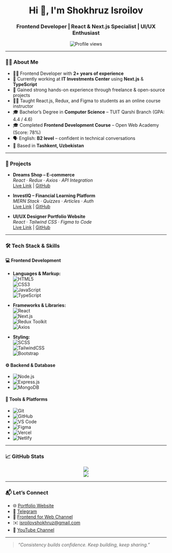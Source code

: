 <h1 align="center">Hi 👋, I'm Shokhruz Isroilov</h1>
<h3 align="center">Frontend Developer | React & Next.js Specialist | UI/UX Enthusiast</h3>

<p align="center">
  <img src="https://komarev.com/ghpvc/?username=shokhruzisroilov&label=Profile%20views&color=0e75b6&style=flat" alt="Profile views" />
</p>

---

### 👨‍💻 About Me

- 🧑‍💻 Frontend Developer with **2+ years of experience**
- 💼 Currently working at **IT Investments Center** using **Next.js** & **TypeScript**
- 🧪 Gained strong hands-on experience through freelance & open-source projects
- 👨‍🏫 Taught React.js, Redux, and Figma to students as an online course instructor
- 🎓 Bachelor’s Degree in **Computer Science** – TUIT Qarshi Branch (GPA: 4.4 / 4.6)
- 🎓 Completed **Frontend Development Course** – Open Web Academy (Score: 78%)
- 🗣️ English: **B2 level** – confident in technical conversations
- 📍 Based in **Tashkent, Uzbekistan**

---

### 🚀 Projects

- **Dreams Shop – E-commerce**  
  _React · Redux · Axios · API Integration_  
  [Live Link](#) | [GitHub](#)

- **InvestIQ – Financial Learning Platform**  
  _MERN Stack · Quizzes · Articles · Auth_  
  [Live Link](#) | [GitHub](#)

- **UI/UX Designer Portfolio Website**  
  _React · Tailwind CSS · Figma to Code_  
  [Live Link](#) | [GitHub](#)

---

### 🛠️ Tech Stack & Skills

#### 💻 Frontend Development

- **Languages & Markup:**  
  ![HTML5](https://img.shields.io/badge/HTML5-E34F26?style=flat&logo=html5)  
  ![CSS3](https://img.shields.io/badge/CSS3-1572B6?style=flat&logo=css3)  
  ![JavaScript](https://img.shields.io/badge/JavaScript-F7DF1E?style=flat&logo=javascript)  
  ![TypeScript](https://img.shields.io/badge/TypeScript-3178C6?style=flat&logo=typescript)

- **Frameworks & Libraries:**  
  ![React](https://img.shields.io/badge/React-61DAFB?style=flat&logo=react)  
  ![Next.js](https://img.shields.io/badge/Next.js-000000?style=flat&logo=next.js)  
  ![Redux Toolkit](https://img.shields.io/badge/Redux_Toolkit-764ABC?style=flat&logo=redux)  
  ![Axios](https://img.shields.io/badge/Axios-5A29E4?style=flat&logo=axios)

- **Styling:**  
  ![SCSS](https://img.shields.io/badge/SCSS-CC6699?style=flat&logo=sass)  
  ![TailwindCSS](https://img.shields.io/badge/TailwindCSS-06B6D4?style=flat&logo=tailwind-css)  
  ![Bootstrap](https://img.shields.io/badge/Bootstrap-7952B3?style=flat&logo=bootstrap)

#### ⚙️ Backend & Database

- ![Node.js](https://img.shields.io/badge/Node.js-339933?style=flat&logo=node.js)  
- ![Express.js](https://img.shields.io/badge/Express.js-000000?style=flat&logo=express)  
- ![MongoDB](https://img.shields.io/badge/MongoDB-47A248?style=flat&logo=mongodb)

#### 🧰 Tools & Platforms

- ![Git](https://img.shields.io/badge/Git-F05032?style=flat&logo=git)  
- ![GitHub](https://img.shields.io/badge/GitHub-181717?style=flat&logo=github)  
- ![VS Code](https://img.shields.io/badge/VS_Code-007ACC?style=flat&logo=visual-studio-code)  
- ![Figma](https://img.shields.io/badge/Figma-F24E1E?style=flat&logo=figma)  
- ![Vercel](https://img.shields.io/badge/Vercel-000000?style=flat&logo=vercel)  
- ![Netlify](https://img.shields.io/badge/Netlify-00C7B7?style=flat&logo=netlify)

---

### 📈 GitHub Stats

<p align="center">
  <img src="https://github-readme-stats.vercel.app/api?username=shokhruzisroilov&show_icons=true&theme=react&hide_border=true" />
  <br/>
  <img src="https://github-readme-streak-stats.herokuapp.com/?user=shokhruzisroilov&theme=react&hide_border=true" />
</p>

---

### 📬 Let’s Connect

- 🌐 [Portfolio Website](https://shokhruzisroilov.uz)  
- 💬 [Telegram](https://t.me/shohruz_isroilov)  
- 📢 [Frontend for Web Channel](https://t.me/frontendforweb)  
- ✉️ isroilovshokhruz@gmail.com  
- 🎥 [YouTube Channel](https://www.youtube.com/@shokhruzisroilov)

---

> _“Consistency builds confidence. Keep building, keep sharing.”_

